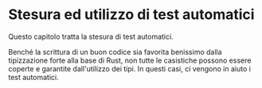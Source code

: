 # Stesura ed utilizzo di test automatici

Questo capitolo tratta la stesura di test automatici.

Benché la scrittura di un buon codice sia favorita benissimo dalla tipizzazione forte alla base di Rust, non tutte le casistiche possono essere coperte e garantite dall'utilizzo dei tipi. In questi casi, ci vengono in aiuto i test automatici.
